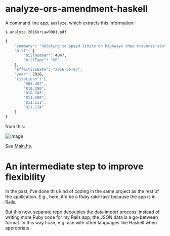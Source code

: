 # analyze-ors-amendment-haskell

A command line app, `analyze`, which extracts this information:


```sh
$ analyze 2016orLaw0001.pdf

{
    "summary": "Relating to speed limits on highways that traverse state lines; creating new provisions; amending ORS 811.111; and declaring an emergency."
    "bill": {
        "billNumber": 4047,
        "billType": "HB"
    },
    "effectiveDate": "2016-05-05",
    "year": 2016,
    "citations": [
        "801.462",
        "810.180",
        "810.243",
        "811.109",
        "811.111",
        "811.124"
    ]
}
```


from this:

![image](https://raw.githubusercontent.com/dogweather/analyze-ors-amendment-haskell/master/fixtures/typical-pdf.png)

See [Main.hs](https://github.com/dogweather/analyze-ors-amendment-haskell/blob/master/analyze/src/Main.hs).


# An intermediate step to improve flexibility

In the past, I've done this kind of coding in the same project as the rest of the application. E.g., here, it'd be a Ruby rake task because the app is in Rails.

But this new, separate repo decouples the data import process: instead of writing more Ruby code for my Rails app, the JSON data is a go-between format. In this way I can, e.g. use with other languages like Haskell when appropriate.

